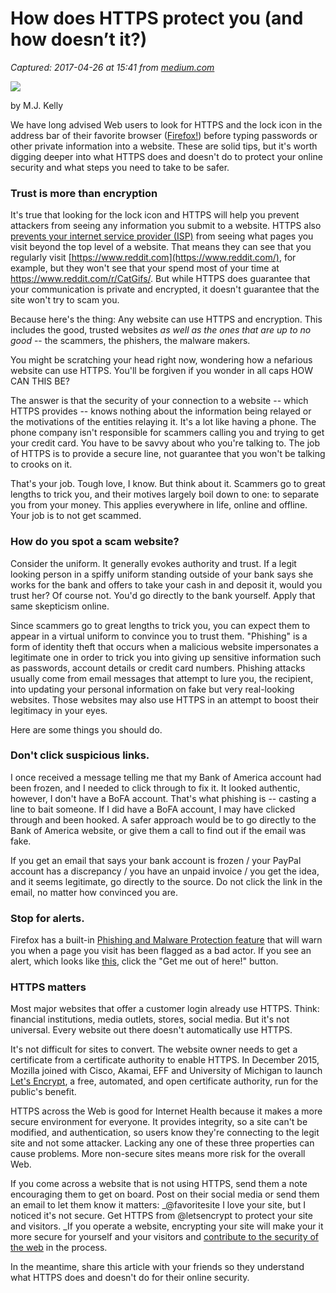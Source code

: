 # How does HTTPS protect you (and how doesn’t it?)

_Captured: 2017-04-26 at 15:41 from [medium.com](https://medium.com/mozilla-internet-citizen/how-does-https-protect-you-and-how-doesnt-it-6c785884a130?source=userActivityShare-c79006fee040-1493214060)_

![](https://cdn-images-1.medium.com/max/2000/1*RDHvcuh3n0RueAMNbcwJkw.png)

by M.J. Kelly

We have long advised Web users to look for HTTPS and the lock icon in the address bar of their favorite browser ([Firefox!](https://www.getfirefox.com/)) before typing passwords or other private information into a website. These are solid tips, but it's worth digging deeper into what HTTPS does and doesn't do to protect your online security and what steps you need to take to be safer.

### Trust is more than encryption

It's true that looking for the lock icon and HTTPS will help you prevent attackers from seeing any information you submit to a website. HTTPS also [prevents your internet service provider (ISP)](https://www.wired.com/2017/01/half-web-now-encrypted-makes-everyone-safer/) from seeing what pages you visit beyond the top level of a website. That means they can see that you regularly visit [https://www.reddit.com](https://www.reddit.com/), for example, but they won't see that your spend most of your time at <https://www.reddit.com/r/CatGifs/>. But while HTTPS does guarantee that your communication is private and encrypted, it doesn't guarantee that the site won't try to scam you.

Because here's the thing: Any website can use HTTPS and encryption. This includes the good, trusted websites _as well as the ones that are up to no good_ -- the scammers, the phishers, the malware makers.

You might be scratching your head right now, wondering how a nefarious website can use HTTPS. You'll be forgiven if you wonder in all caps HOW CAN THIS BE?

The answer is that the security of your connection to a website -- which HTTPS provides -- knows nothing about the information being relayed or the motivations of the entities relaying it. It's a lot like having a phone. The phone company isn't responsible for scammers calling you and trying to get your credit card. You have to be savvy about who you're talking to. The job of HTTPS is to provide a secure line, not guarantee that you won't be talking to crooks on it.

That's your job. Tough love, I know. But think about it. Scammers go to great lengths to trick you, and their motives largely boil down to one: to separate you from your money. This applies everywhere in life, online and offline. Your job is to not get scammed.

### How do you spot a scam website?

Consider the uniform. It generally evokes authority and trust. If a legit looking person in a spiffy uniform standing outside of your bank says she works for the bank and offers to take your cash in and deposit it, would you trust her? Of course not. You'd go directly to the bank yourself. Apply that same skepticism online.

Since scammers go to great lengths to trick you, you can expect them to appear in a virtual uniform to convince you to trust them. "Phishing" is a form of identity theft that occurs when a malicious website impersonates a legitimate one in order to trick you into giving up sensitive information such as passwords, account details or credit card numbers. Phishing attacks usually come from email messages that attempt to lure you, the recipient, into updating your personal information on fake but very real-looking websites. Those websites may also use HTTPS in an attempt to boost their legitimacy in your eyes.

Here are some things you should do.

### Don't click suspicious links.

I once received a message telling me that my Bank of America account had been frozen, and I needed to click through to fix it. It looked authentic, however, I don't have a BoFA account. That's what phishing is -- casting a line to bait someone. If I did have a BoFA account, I may have clicked through and been hooked. A safer approach would be to go directly to the Bank of America website, or give them a call to find out if the email was fake.

If you get an email that says your bank account is frozen / your PayPal account has a discrepancy / you have an unpaid invoice / you get the idea, and it seems legitimate, go directly to the source. Do not click the link in the email, no matter how convinced you are.

### Stop for alerts.

Firefox has a built-in [Phishing and Malware Protection feature](https://support.mozilla.org/t5/Protect-your-privacy/How-does-built-in-Phishing-and-Malware-Protection-work/ta-p/9395#w_how-does-phishing-and-malware-protection-work-in-firefox) that will warn you when a page you visit has been flagged as a bad actor. If you see an alert, which looks like [this](http://itisatrap.org/firefox/its-a-trap.html), click the "Get me out of here!" button.

### HTTPS matters

Most major websites that offer a customer login already use HTTPS. Think: financial institutions, media outlets, stores, social media. But it's not universal. Every website out there doesn't automatically use HTTPS.

It's not difficult for sites to convert. The website owner needs to get a certificate from a certificate authority to enable HTTPS. In December 2015, Mozilla joined with Cisco, Akamai, EFF and University of Michigan to launch [Let's Encrypt](https://letsencrypt.org/), a free, automated, and open certificate authority, run for the public's benefit.

HTTPS across the Web is good for Internet Health because it makes a more secure environment for everyone. It provides integrity, so a site can't be modified, and authentication, so users know they're connecting to the legit site and not some attacker. Lacking any one of these three properties can cause problems. More non-secure sites means more risk for the overall Web.

If you come across a website that is not using HTTPS, send them a note encouraging them to get on board. Post on their social media or send them an email to let them know it matters: _@favoritesite I love your site, but I noticed it's not secure. Get HTTPS from @letsencrypt to protect your site and visitors. _If you operate a website, encrypting your site will make your it more secure for yourself and your visitors and [contribute to the security of the web](https://internethealthreport.org/v01/stories/lets-encrypt-making-the-web-safer/) in the process.

In the meantime, share this article with your friends so they understand what HTTPS does and doesn't do for their online security.
